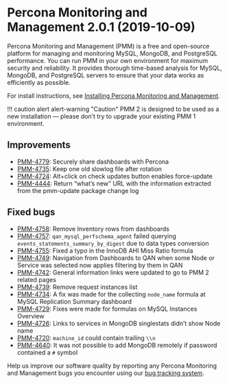 # Percona Monitoring and Management 2.0.1 (2019-10-09)

Percona Monitoring and Management (PMM) is a free and open-source platform for managing and monitoring MySQL, MongoDB, and PostgreSQL performance. You can run PMM in your own environment for maximum security and reliability. It provides thorough time-based analysis for MySQL, MongoDB, and PostgreSQL servers to ensure that your data works as efficiently as possible.

For install instructions, see [Installing Percona Monitoring and Management](../setting-up/index.md).

!!! caution alert alert-warning "Caution"
    PMM 2 is designed to be used as a new installation — please don’t try to upgrade your existing PMM 1 environment.

## Improvements

- [PMM-4779](https://jira.percona.com/browse/PMM-4779): Securely share dashboards with Percona
- [PMM-4735](https://jira.percona.com/browse/PMM-4735): Keep one old slowlog file after rotation
- [PMM-4724](https://jira.percona.com/browse/PMM-4724): Alt+click on check updates button enables force-update
- [PMM-4444](https://jira.percona.com/browse/PMM-4444): Return “what’s new” URL with the information extracted from the pmm-update package change   log

## Fixed bugs

- [PMM-4758](https://jira.percona.com/browse/PMM-4758): Remove Inventory rows from dashboards
- [PMM-4757](https://jira.percona.com/browse/PMM-4757): `qan_mysql_perfschema_agent` failed querying `events_statements_summary_by_digest` due to data types conversion
- [PMM-4755](https://jira.percona.com/browse/PMM-4755): Fixed a typo in the InnoDB AHI Miss Ratio formula
- [PMM-4749](https://jira.percona.com/browse/PMM-4749): Navigation from Dashboards to QAN when some Node or Service was selected now applies filtering by them in QAN
- [PMM-4742](https://jira.percona.com/browse/PMM-4742): General information links were updated to go to PMM 2 related pages
- [PMM-4739](https://jira.percona.com/browse/PMM-4739): Remove request instances list
- [PMM-4734](https://jira.percona.com/browse/PMM-4734): A fix was made for the collecting `node_name` formula at MySQL Replication Summary dashboard
- [PMM-4729](https://jira.percona.com/browse/PMM-4729): Fixes were made for formulas on MySQL Instances Overview
- [PMM-4726](https://jira.percona.com/browse/PMM-4726): Links to services in MongoDB singlestats didn’t show Node name
- [PMM-4720](https://jira.percona.com/browse/PMM-4720): `machine_id` could contain trailing `\\n`
- [PMM-4640](https://jira.percona.com/browse/PMM-4640): It was not possible to add MongoDB remotely if password contained a `#` symbol

Help us improve our software quality by reporting any Percona Monitoring and Management bugs you encounter using our [bug tracking system](https://jira.percona.com/secure/Dashboard.jspa).
